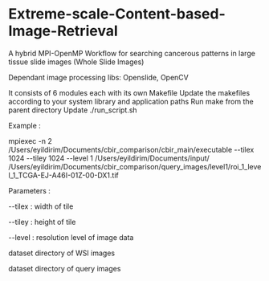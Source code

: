 # Extreme-scale-Content-based-Image-Retrieval

A hybrid MPI-OpenMP Workflow for searching cancerous patterns in large tissue slide images (Whole Slide Images)

Dependant image processing libs: Openslide, OpenCV

It consists of 6 modules each with its own Makefile
Update the makefiles according to your system library and application paths 
Run make from the parent directory
Update ./run_script.sh 

Example :

mpiexec -n 2 /Users/eyildirim/Documents/cbir_comparison/cbir_main/executable --tilex 1024 --tiley 1024 --level 1 /Users/eyildirim/Documents/input/ /Users/eyildirim/Documents/cbir_comparison/query_images/level1/roi_1_level_1_TCGA-EJ-A46I-01Z-00-DX1.tif

Parameters :

--tilex : width of tile

--tiley : height of tile

--level : resolution level of image data

dataset directory of WSI images

dataset directory of query images
